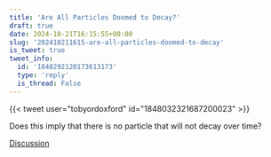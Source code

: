 ```yaml
---
title: 'Are All Particles Doomed to Decay?'
draft: true
date: 2024-10-21T16:15:55+00:00
slug: '202410211615-are-all-particles-doomed-to-decay'
is_tweet: true
tweet_info:
  id: '1848292120173613173'
  type: 'reply'
  is_thread: False
---
```




{{< tweet user="tobyordoxford" id="1848032321687200023" >}}

Does this imply that there is no particle that will not decay over time?

[Discussion](https://x.com/sytelus/status/1848292120173613173)
